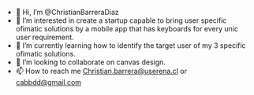 - 👋 Hi, I’m @ChristianBarreraDiaz
- 👀 I’m interested in create a startup capable to bring user specific ofimatic solutions by a mobile app that has keyboards for every unic user requirement.
- 🌱 I’m currently learning how to identify the target user of my 3 specific ofimatic solutions.
- 💞️ I’m looking to collaborate on canvas design.
- 📫 How to reach me Christian.barrera@userena.cl or cabbdd@gmail.com

<!---
ChristianBarreraDiaz/ChristianBarreraDiaz is a ✨ special ✨ repository because its `README.md` (this file) appears on your GitHub profile.
You can click the Preview link to take a look at your changes.
--->
